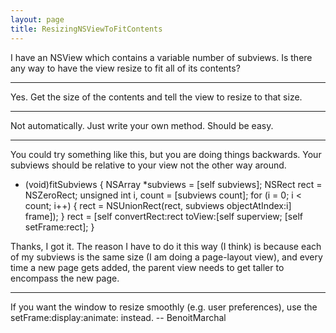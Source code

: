 ```yaml
---
layout: page
title: ResizingNSViewToFitContents
---
```


I have an NSView which contains a variable number of subviews. Is there any way to have the view resize to fit all of its contents?

----

Yes. Get the size of the contents and tell the view to resize to that size.

----

Not automatically.  Just write your own method.  Should be easy.

----

You could try something like this, but you are doing things backwards. Your subviews should be relative to your view not the other way around. 

    
- (void)fitSubviews {
	NSArray *subviews = [self subviews];
	NSRect rect = NSZeroRect;
	unsigned int i, count = [subviews count];
	for (i = 0; i < count; i++) {
		rect = NSUnionRect(rect, subviews objectAtIndex:i] frame]);
	}
	rect = [self convertRect:rect toView:[self superview;
	[self setFrame:rect];
}


Thanks, I got it. The reason I have to do it this way (I think) is because each of my subviews is the same size (I am doing a page-layout view), and every time a new page gets added, the parent view needs to get taller to encompass the new page.

----

If you want the window to resize smoothly (e.g. user preferences), use the     setFrame:display:animate: instead. -- BenoitMarchal

